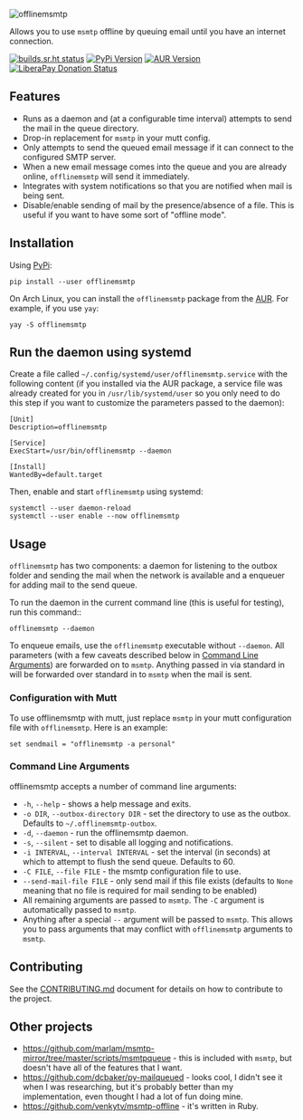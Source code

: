 ![offlinemsmtp](./logo/logo.png)

Allows you to use `msmtp` offline by queuing email until you have an internet
connection.

[![builds.sr.ht status](https://builds.sr.ht/~sumner/offlinemsmtp/commits/build.yml.svg)](https://builds.sr.ht/~sumner/offlinemsmtp/commits/build.yml)
[![PyPi Version](https://img.shields.io/pypi/v/offlinemsmtp?color=4DC71F&logo=python&logoColor=fff)](https://pypi.org/project/offlinemsmtp/)
[![AUR Version](https://img.shields.io/aur/version/offlinemsmtp?logo=linux&logoColor=fff)](https://aur.archlinux.org/packages/offlinemsmtp/)
[![LiberaPay Donation Status](https://img.shields.io/liberapay/receives/sumner.svg?logo=liberapay)](https://liberapay.com/sumner/donate)

## Features

* Runs as a daemon and (at a configurable time interval) attempts to send the
  mail in the queue directory.
* Drop-in replacement for `msmtp` in your mutt config.
* Only attempts to send the queued email message if it can connect to the
  configured SMTP server.
* When a new email message comes into the queue and you are already online,
  `offlinemsmtp` will send it immediately.
* Integrates with system notifications so that you are notified when mail is
  being sent.
* Disable/enable sending of mail by the presence/absence of a file. This is
  useful if you want to have some sort of "offline mode".

## Installation

Using [PyPi](https://pypi.org/project/offlinemsmtp/):

    pip install --user offlinemsmtp

On Arch Linux, you can install the `offlinemsmtp` package from the
[AUR](https://aur.archlinux.org/packages/offlinemsmtp/). For example, if you use
`yay`:

    yay -S offlinemsmtp

## Run the daemon using systemd

Create a file called ``~/.config/systemd/user/offlinemsmtp.service`` with the
following content (if you installed via the AUR package, a service file was
already created for you in ``/usr/lib/systemd/user`` so you only need to do this
step if you want to customize the parameters passed to the daemon):

    [Unit]
    Description=offlinemsmtp

    [Service]
    ExecStart=/usr/bin/offlinemsmtp --daemon

    [Install]
    WantedBy=default.target

Then, enable and start `offlinemsmtp` using systemd:

    systemctl --user daemon-reload
    systemctl --user enable --now offlinemsmtp

## Usage

`offlinemsmtp` has two components: a daemon for listening to the outbox folder
and sending the mail when the network is available and a enqueuer for adding
mail to the send queue.

To run the daemon in the current command line (this is useful for testing), run
this command::

    offlinemsmtp --daemon

To enqueue emails, use the `offlinemsmtp` executable without `--daemon`. All
parameters (with a few caveats described below in [Command Line
Arguments](#command-line-arguments)) are forwarded on to `msmtp`. Anything
passed in via standard in will be forwarded over standard in to `msmtp` when the
mail is sent.

### Configuration with Mutt

To use offlinemsmtp with mutt, just replace `msmtp` in your mutt configuration
file with `offlinemsmtp`. Here is an example:

    set sendmail = "offlinemsmtp -a personal"

### Command Line Arguments

offlinemsmtp accepts a number of command line arguments:

- `-h`, `--help` - shows a help message and exits.
- `-o DIR`, `--outbox-directory DIR` - set the directory to use as the outbox.
  Defaults to `~/.offlinemsmtp-outbox`.
- `-d`, `--daemon` - run the offlinemsmtp daemon.
- `-s`, `--silent` - set to disable all logging and notifications.
- `-i INTERVAL`, `--interval INTERVAL` - set the interval (in seconds) at which
  to attempt to flush the send queue. Defaults to 60.
- `-C FILE`, `--file FILE` - the msmtp configuration file to use.
- `--send-mail-file FILE` - only send mail if this file exists (defaults to
  `None` meaning that no file is required for mail sending to be enabled)
- All remaining arguments are passed to `msmtp`. The `-C` argument is
  automatically passed to `msmtp`.
- Anything after a special `--` argument will be passed to `msmtp`. This allows
  you to pass arguments that may conflict with `offlinemsmtp` arguments to
  `msmtp`.

## Contributing

See the [CONTRIBUTING.md](./CONTRIBUTING.md) document for details on how to
contribute to the project.

## Other projects

- https://github.com/marlam/msmtp-mirror/tree/master/scripts/msmtpqueue - this
  is included with `msmtp`, but doesn't have all of the features that I want.
- https://github.com/dcbaker/py-mailqueued - looks cool, I didn't see it when I
  was researching, but it's probably better than my implementation, even thought
  I had a lot of fun doing mine.
- https://github.com/venkytv/msmtp-offline - it's written in Ruby.
